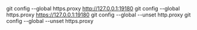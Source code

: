 git config --global https.proxy http://127.0.0.1:19180 git config --global https.proxy https://127.0.0.1:19180
git config --global --unset http.proxy git config --global --unset https.proxy